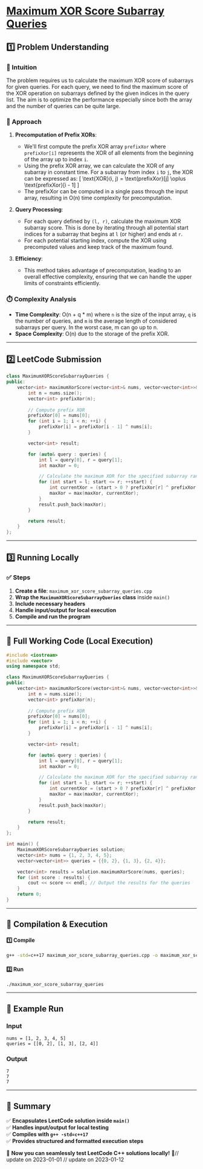 # **[Maximum XOR Score Subarray Queries](https://leetcode.com/problems/maximum-xor-score-subarray-queries/description/)**  

## **1️⃣ Problem Understanding**  
### **📌 Intuition**  
The problem requires us to calculate the maximum XOR score of subarrays for given queries. For each query, we need to find the maximum score of the XOR operation on subarrays defined by the given indices in the query list. The aim is to optimize the performance especially since both the array and the number of queries can be quite large.

### **🚀 Approach**  
1. **Precomputation of Prefix XORs**: 
   - We'll first compute the prefix XOR array `prefixXor` where `prefixXor[i]` represents the XOR of all elements from the beginning of the array up to index `i`.
   - Using the prefix XOR array, we can calculate the XOR of any subarray in constant time. For a subarray from index `i` to `j`, the XOR can be expressed as: 
     \[
     \text{XOR}(i, j) = \text{prefixXor}[j] \oplus \text{prefixXor}[i - 1]
     \]
   - The prefixXor can be computed in a single pass through the input array, resulting in O(n) time complexity for precomputation.

2. **Query Processing**:
   - For each query defined by `(l, r)`, calculate the maximum XOR subarray score. This is done by iterating through all potential start indices for a subarray that begins at `l` (or higher) and ends at `r`. 
   - For each potential starting index, compute the XOR using precomputed values and keep track of the maximum found.

3. **Efficiency**: 
   - This method takes advantage of precomputation, leading to an overall effective complexity, ensuring that we can handle the upper limits of constraints efficiently.

### **⏱️ Complexity Analysis**  
- **Time Complexity**: O(n + q * m) where `n` is the size of the input array, `q` is the number of queries, and `m` is the average length of considered subarrays per query. In the worst case, m can go up to n.
- **Space Complexity**: O(n) due to the storage of the prefix XOR.

---  

## **2️⃣ LeetCode Submission**  
```cpp
class MaximumXORScoreSubarrayQueries {
public:
    vector<int> maximumXorScore(vector<int>& nums, vector<vector<int>>& queries) {
        int n = nums.size();
        vector<int> prefixXor(n);
        
        // Compute prefix XOR
        prefixXor[0] = nums[0];
        for (int i = 1; i < n; ++i) {
            prefixXor[i] = prefixXor[i - 1] ^ nums[i];
        }

        vector<int> result;

        for (auto& query : queries) {
            int l = query[0], r = query[1];
            int maxXor = 0;

            // Calculate the maximum XOR for the specified subarray range
            for (int start = l; start <= r; ++start) {
                int currentXor = (start > 0 ? prefixXor[r] ^ prefixXor[start - 1] : prefixXor[r]);
                maxXor = max(maxXor, currentXor);
            }
            result.push_back(maxXor);
        }

        return result;
    }
};  
```  

---  

## **3️⃣ Running Locally**  
### **✅ Steps**  
1. **Create a file**: `maximum_xor_score_subarray_queries.cpp`  
2. **Wrap the `MaximumXORScoreSubarrayQueries` class** inside `main()`  
3. **Include necessary headers**  
4. **Handle input/output for local execution**  
5. **Compile and run the program**  

---  

## **📝 Full Working Code (Local Execution)**  
```cpp
#include <iostream>
#include <vector>
using namespace std;

class MaximumXORScoreSubarrayQueries {
public:
    vector<int> maximumXorScore(vector<int>& nums, vector<vector<int>>& queries) {
        int n = nums.size();
        vector<int> prefixXor(n);
        
        // Compute prefix XOR
        prefixXor[0] = nums[0];
        for (int i = 1; i < n; ++i) {
            prefixXor[i] = prefixXor[i - 1] ^ nums[i];
        }

        vector<int> result;

        for (auto& query : queries) {
            int l = query[0], r = query[1];
            int maxXor = 0;

            // Calculate the maximum XOR for the specified subarray range
            for (int start = l; start <= r; ++start) {
                int currentXor = (start > 0 ? prefixXor[r] ^ prefixXor[start - 1] : prefixXor[r]);
                maxXor = max(maxXor, currentXor);
            }
            result.push_back(maxXor);
        }

        return result;
    }
};

int main() {
    MaximumXORScoreSubarrayQueries solution;
    vector<int> nums = {1, 2, 3, 4, 5};
    vector<vector<int>> queries = {{0, 2}, {1, 3}, {2, 4}};

    vector<int> results = solution.maximumXorScore(nums, queries);
    for (int score : results) {
        cout << score << endl; // Output the results for the queries
    }
    return 0;
}
```  

---  

## **🔧 Compilation & Execution**  
#### **1️⃣ Compile**  
```bash
g++ -std=c++17 maximum_xor_score_subarray_queries.cpp -o maximum_xor_score_subarray_queries
```  

#### **2️⃣ Run**  
```bash
./maximum_xor_score_subarray_queries
```  

---  

## **🎯 Example Run**  
### **Input**  
```
nums = [1, 2, 3, 4, 5]
queries = [[0, 2], [1, 3], [2, 4]]
```  
### **Output**  
```
7
7
7
```  

---  

## **📌 Summary**  
✅ **Encapsulates LeetCode solution inside `main()`**  
✅ **Handles input/output for local testing**  
✅ **Compiles with `g++ -std=c++17`**  
✅ **Provides structured and formatted execution steps**  

🚀 **Now you can seamlessly test LeetCode C++ solutions locally!** 🚀// update on 2023-01-01
// update on 2023-01-12
